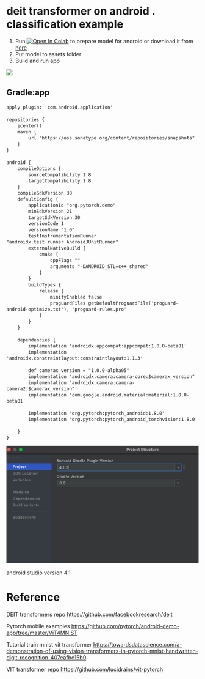 # deit transformer on android . classification example
1. Run 
[![Open In Colab](https://colab.research.google.com/assets/colab-badge.svg)](https://colab.research.google.com/github/ZackPashkin/deit-transformer-on-android-.-classification/blob/main/quantized_model_preparaion_transformer_deit.ipynb) to prepare model for android or download it from [here](https://storage.googleapis.com/clipnetgan/deit_tiny_android/fbdeit.pt)
2. Put model to assets folder
3. Build and run app

[<img src="https://github.com/ZackPashkin/deit-transformer-on-android-.-classification/blob/main/example_deit_classifier.gif" width="250"/>](https://github.com/ZackPashkin/deit-transformer-on-android-.-classification/blob/main/example_deit_classifier.gif)




## Gradle:app
```
apply plugin: 'com.android.application'

repositories {
    jcenter()
    maven {
        url "https://oss.sonatype.org/content/repositories/snapshots"
    }
}

android {
    compileOptions {
        sourceCompatibility 1.8
        targetCompatibility 1.8
    }
    compileSdkVersion 30
    defaultConfig {
        applicationId "org.pytorch.demo"
        minSdkVersion 21
        targetSdkVersion 30
        versionCode 1
        versionName "1.0"
        testInstrumentationRunner "androidx.test.runner.AndroidJUnitRunner"
        externalNativeBuild {
            cmake {
                cppFlags ""
                arguments "-DANDROID_STL=c++_shared"
            }
        }
        buildTypes {
            release {
                minifyEnabled false
                proguardFiles getDefaultProguardFile('proguard-android-optimize.txt'), 'proguard-rules.pro'
            }
        }
    }

    dependencies {
        implementation 'androidx.appcompat:appcompat:1.0.0-beta01'
        implementation 'androidx.constraintlayout:constraintlayout:1.1.3'

        def camerax_version = "1.0.0-alpha05"
        implementation "androidx.camera:camera-core:$camerax_version"
        implementation "androidx.camera:camera-camera2:$camerax_version"
        implementation 'com.google.android.material:material:1.0.0-beta01'

        implementation 'org.pytorch:pytorch_android:1.8.0'
        implementation 'org.pytorch:pytorch_android_torchvision:1.8.0'
        
    }
}

```

<img src="https://github.com/ZackPashkin/deit-transformer-on-android-.-classification/blob/main/gradle.png" width="700"/>


android studio version 4.1

# Reference
DEIT transformers repo
https://github.com/facebookresearch/deit

Pytorch mobile examples
https://github.com/pytorch/android-demo-app/tree/master/ViT4MNIST

Tutorial train mnist vit transformer
https://towardsdatascience.com/a-demonstration-of-using-vision-transformers-in-pytorch-mnist-handwritten-digit-recognition-407eafbc15b0

VIT transformer repo
https://github.com/lucidrains/vit-pytorch


